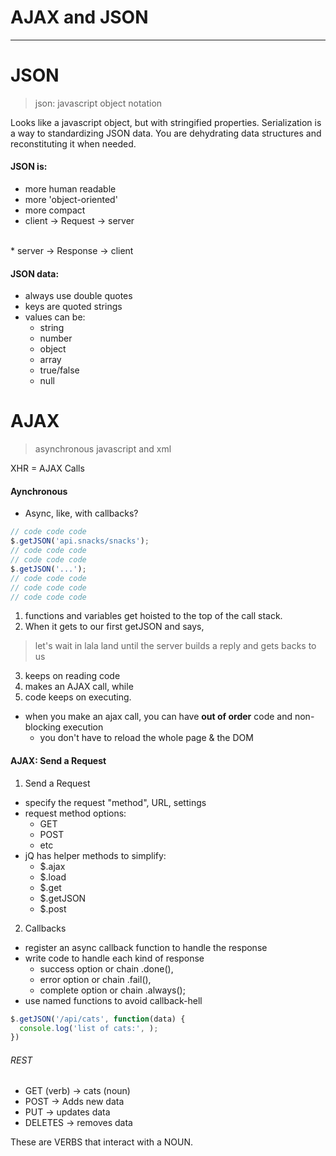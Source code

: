# AJAX and JSON
***



# JSON
> json: javascript object notation

Looks like a javascript object, but with stringified properties.
Serialization is a way to standardizing JSON data. You are dehydrating data structures and reconstituting it when needed.

#### JSON is:
* more human readable
* more 'object-oriented'
* more compact
* client -> Request -> server
<br>
*  server -> Response -> client
</br>

#### JSON data:
* always use double quotes
* keys are quoted strings
* values can be:
  * string
  * number
  * object
  * array
  * true/false
  * null

# AJAX
> asynchronous javascript and xml


XHR = AJAX Calls

#### Aynchronous
* Async, like, with callbacks?

```js
// code code code
$.getJSON('api.snacks/snacks');
// code code code
// code code code
$.getJSON('...');
// code code code
// code code code
// code code code
```
1. functions and variables get hoisted to the top of the call stack.
2. When it gets to our first getJSON and says,
>let's wait in lala land until the server builds a reply and gets backs to us

3. keeps on reading code
4. makes an AJAX call, while
5. code keeps on executing.


* when you make an ajax call, you can have **out of order** code and non-blocking execution
  * you don't have to reload the whole page & the DOM

#### AJAX: Send a Request
1. Send a Request
  * specify the request "method", URL, settings
  * request method options:
    * GET
    * POST
    * etc
  * jQ has helper methods to simplify:
    * $.ajax
    * $.load
    * $.get
    * $.getJSON
    * $.post
2. Callbacks
  * register an async callback function to handle the response
  * write code to handle each kind of response
    * success option or chain .done(),
    * error option or chain .fail(),
    * complete option or chain .always();
  * use named functions to avoid callback-hell

```js
$.getJSON('/api/cats', function(data) {
  console.log('list of cats:', );
})
```

###### REST
* GET (verb) -> cats (noun)
* POST -> Adds new data
* PUT -> updates data
* DELETES -> removes data

These are VERBS that interact with a NOUN.
